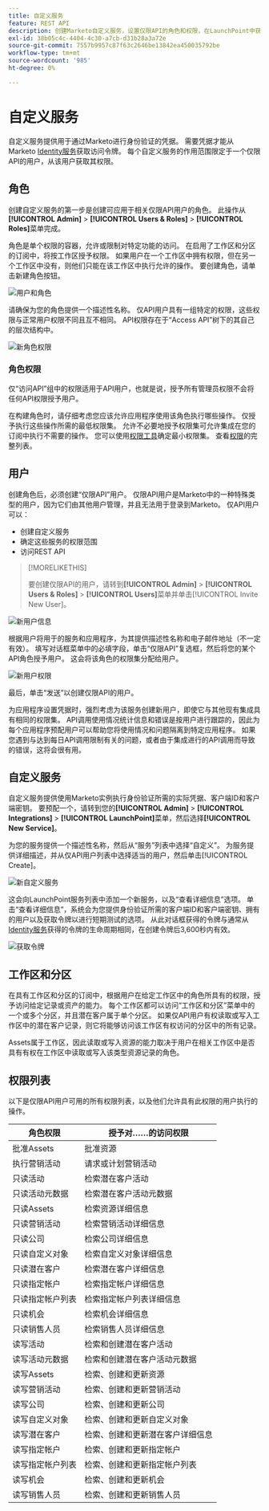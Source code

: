 ```yaml
---
title: 自定义服务
feature: REST API
description: 创建Marketo自定义服务，设置仅限API的角色和权限，在LaunchPoint中获取客户端ID和客户端密钥，以及获取访问令牌。
exl-id: 38b05c4c-4404-4c30-a7cb-d31b28a3a72e
source-git-commit: 7557b9957c87f63c2646be13842ea450035792be
workflow-type: tm+mt
source-wordcount: '985'
ht-degree: 0%

---
```


# 自定义服务

自定义服务提供用于通过Marketo进行身份验证的凭据。 需要凭据才能从Marketo [Identity服务](https://developer.adobe.com/marketo-apis/api/identity/#tag/Identity/operation/identityUsingGET)获取访问令牌。 每个自定义服务的作用范围限定于一个仅限API的用户，从该用户获取其权限。

## 角色

创建自定义服务的第一步是创建可应用于相关仅限API用户的角色。 此操作从&#x200B;**[!UICONTROL Admin]** > **[!UICONTROL Users & Roles]** > **[!UICONTROL Roles]**&#x200B;菜单完成。

角色是单个权限的容器，允许或限制对特定功能的访问。 在启用了工作区和分区的订阅中，将按工作区授予权限。 如果用户在一个工作区中拥有权限，但在另一个工作区中没有，则他们只能在该工作区中执行允许的操作。 要创建角色，请单击新建角色按钮。

![用户和角色](assets/admin-users-and-roles-roles.png)

请确保为您的角色提供一个描述性名称。 仅API用户具有一组特定的权限，这些权限与正常用户权限不同且互不相同。 API权限存在于“Access API”树下的其自己的层次结构中。

![新角色权限](assets/new-role-access-api-permissions.png)

### 角色权限

仅“访问API”组中的权限适用于API用户，也就是说，授予所有管理员权限不会将任何API权限授予用户。

在构建角色时，请仔细考虑您应该允许应用程序使用该角色执行哪些操作。 仅授予执行这些操作所需的最低权限集。 允许不必要地授予权限集可允许集成在您的订阅中执行不需要的操作。 您可以使用[权限工具](endpoint-reference.md)确定最小权限集。 查看[权限](#permission_list)的完整列表。

## 用户

创建角色后，必须创建“仅限API”用户。 仅限API用户是Marketo中的一种特殊类型的用户，因为它们由其他用户管理，并且无法用于登录到Marketo。 仅API用户可以：

- 创建自定义服务
- 确定这些服务的权限范围
- 访问REST API

>[!MORELIKETHIS]
>
>要创建仅限API的用户，请转到&#x200B;**[!UICONTROL Admin]** > **[!UICONTROL Users & Roles]** > **[!UICONTROL Users]**&#x200B;菜单并单击[!UICONTROL Invite New User]。

![新用户信息](assets/new-user-info.png)

根据用户将用于的服务和应用程序，为其提供描述性名称和电子邮件地址（不一定有效）。 填写对话框菜单中的必填字段，单击“仅限API”复选框，然后将您的某个API角色授予用户。 这会将该角色的权限集分配给用户。

![新用户权限](assets/new-user-permissions.png)

最后，单击“发送”以创建仅限API的用户。

为应用程序设置凭据时，强烈考虑为该服务创建新用户，即使它与其他现有集成具有相同的权限集。 API调用使用情况统计信息和错误是按用户进行跟踪的，因此为每个应用程序预配用户可以帮助您将使用情况和问题隔离到特定应用程序。 如果您遇到与达到每日API调用限制有关的问题，或者由于集成进行的API调用而导致的错误，这将会很有用。

## 自定义服务

自定义服务提供使用Marketo实例执行身份验证所需的实际凭据、客户端ID和客户端密钥。 要预配一个，请转到您的&#x200B;**[!UICONTROL Admin]** > **[!UICONTROL Integrations]** > **[!UICONTROL LaunchPoint]**&#x200B;菜单，然后选择&#x200B;**[!UICONTROL New Service]**。

为您的服务提供一个描述性名称，然后从“服务”列表中选择“自定义”。 为服务提供详细描述，并从仅API用户列表中选择适当的用户，然后单击[!UICONTROL Create]。

![新自定义服务](assets/admin-launchpoint-new-service.png)

这会向LaunchPoint服务列表中添加一个新服务，以及“查看详细信息”选项。 单击“查看详细信息”，系统会为您提供身份验证所需的客户端ID和客户端密钥、拥有的用户以及获取令牌以进行短期测试的选项。 从此对话框获得的令牌与通常从[Identity服务](https://developer.adobe.com/marketo-apis/api/identity/#tag/Identity/operation/identityUsingGET)获得的令牌的生命周期相同，在创建令牌后3,600秒内有效。

![获取令牌](assets/get-token.png)

## 工作区和分区

在具有工作区和分区的订阅中，根据用户在给定工作区中的角色所具有的权限，授予访问给定记录或资产的能力。 每个工作区都可以访问“工作区和分区”菜单中的一个或多个分区，并且潜在客户属于单个分区。 如果仅API用户有权读取或写入工作区中的潜在客户记录，则它将能够访问该工作区有权访问的分区中的所有记录。

Assets属于工作区，因此读取或写入资源的能力取决于用户在相关工作区中是否具有有权在工作区中读取或写入该类型资源记录的角色。

## 权限列表

以下是仅限API用户可用的所有权限列表，以及他们允许具有此权限的用户执行的操作。

| 角色权限 | 授予对……的访问权限 |
| --- | --- |
| 批准Assets | 批准资源 |
| 执行营销活动 | 请求或计划营销活动 |
| 只读活动 | 检索潜在客户活动 |
| 只读活动元数据 | 检索潜在客户活动元数据 |
| 只读Assets | 检索资源详细信息 |
| 只读营销活动 | 检索营销活动详细信息 |
| 只读公司 | 检索公司详细信息 |
| 只读自定义对象 | 检索自定义对象详细信息 |
| 只读潜在客户 | 检索潜在客户详细信息 |
| 只读指定帐户 | 检索指定帐户详细信息 |
| 只读指定帐户列表 | 检索指定帐户列表详细信息 |
| 只读机会 | 检索机会详细信息 |
| 只读销售人员 | 检索销售人员详细信息 |
| 读写活动 | 检索和创建潜在客户活动 |
| 读写活动元数据 | 检索和创建潜在客户活动元数据 |
| 读写Assets | 检索、创建和更新资源 |
| 读写营销活动 | 检索、创建和更新营销活动 |
| 读写公司 | 检索、创建和更新公司 |
| 读写自定义对象 | 检索、创建和更新自定义对象 |
| 读写潜在客户 | 检索、创建和更新潜在客户详细信息 |
| 读写指定帐户 | 检索、创建和更新指定帐户 |
| 读写指定帐户列表 | 检索、创建和更新指定帐户列表 |
| 读写机会 | 检索、创建和更新机会 |
| 读写销售人员 | 检索、创建和更新销售人员 |
